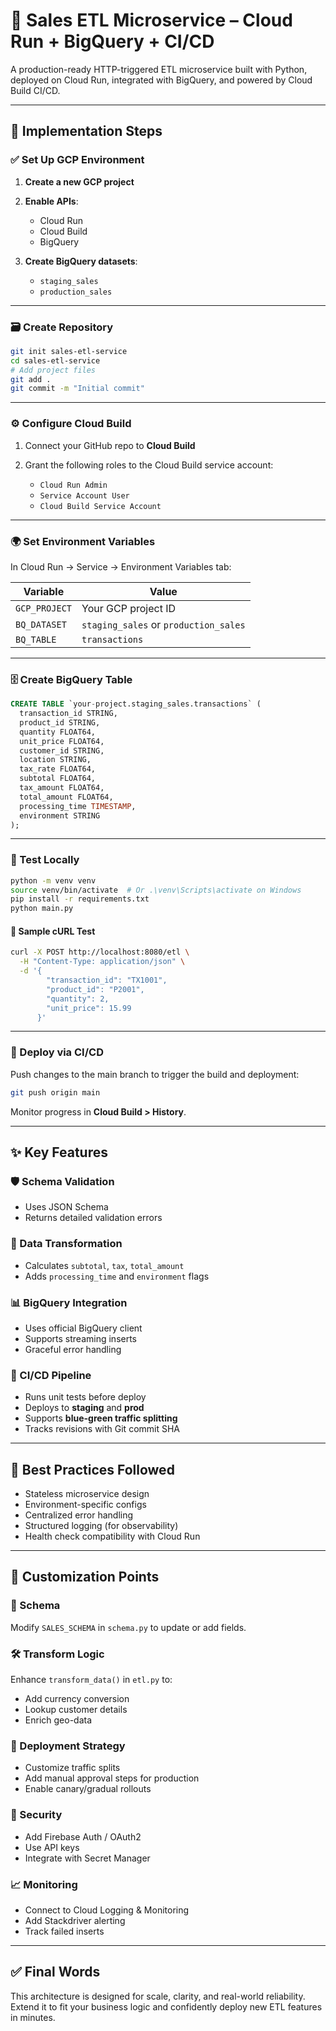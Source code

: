 # 🚀 Sales ETL Microservice – Cloud Run + BigQuery + CI/CD

A production-ready HTTP-triggered ETL microservice built with Python, deployed on Cloud Run, integrated with BigQuery, and powered by Cloud Build CI/CD.

---

## 🔧 Implementation Steps

### ✅ Set Up GCP Environment

1. **Create a new GCP project**
2. **Enable APIs**:

   * Cloud Run
   * Cloud Build
   * BigQuery
3. **Create BigQuery datasets**:

   * `staging_sales`
   * `production_sales`

---

### 🗃️ Create Repository

```bash
git init sales-etl-service
cd sales-etl-service
# Add project files
git add .
git commit -m "Initial commit"
```

---

### ⚙️ Configure Cloud Build

1. Connect your GitHub repo to **Cloud Build**
2. Grant the following roles to the Cloud Build service account:

   * `Cloud Run Admin`
   * `Service Account User`
   * `Cloud Build Service Account`

---

### 🌍 Set Environment Variables

In Cloud Run → Service → Environment Variables tab:

| Variable      | Value                                 |
| ------------- | ------------------------------------- |
| `GCP_PROJECT` | Your GCP project ID                   |
| `BQ_DATASET`  | `staging_sales` or `production_sales` |
| `BQ_TABLE`    | `transactions`                        |

---

### 🗄️ Create BigQuery Table

```sql
CREATE TABLE `your-project.staging_sales.transactions` (
  transaction_id STRING,
  product_id STRING,
  quantity FLOAT64,
  unit_price FLOAT64,
  customer_id STRING,
  location STRING,
  tax_rate FLOAT64,
  subtotal FLOAT64,
  tax_amount FLOAT64,
  total_amount FLOAT64,
  processing_time TIMESTAMP,
  environment STRING
);
```

---

### 🧪 Test Locally

```bash
python -m venv venv
source venv/bin/activate  # Or .\venv\Scripts\activate on Windows
pip install -r requirements.txt
python main.py
```

#### 🔁 Sample cURL Test

```bash
curl -X POST http://localhost:8080/etl \
  -H "Content-Type: application/json" \
  -d '{
        "transaction_id": "TX1001",
        "product_id": "P2001",
        "quantity": 2,
        "unit_price": 15.99
      }'
```

---

### 🚢 Deploy via CI/CD

Push changes to the main branch to trigger the build and deployment:

```bash
git push origin main
```

Monitor progress in **Cloud Build > History**.

---

## ✨ Key Features

### 🛡️ Schema Validation

* Uses JSON Schema
* Returns detailed validation errors

### 🔄 Data Transformation

* Calculates `subtotal`, `tax`, `total_amount`
* Adds `processing_time` and `environment` flags

### 📊 BigQuery Integration

* Uses official BigQuery client
* Supports streaming inserts
* Graceful error handling

### 🔁 CI/CD Pipeline

* Runs unit tests before deploy
* Deploys to **staging** and **prod**
* Supports **blue-green traffic splitting**
* Tracks revisions with Git commit SHA

---

## 🧠 Best Practices Followed

* Stateless microservice design
* Environment-specific configs
* Centralized error handling
* Structured logging (for observability)
* Health check compatibility with Cloud Run

---

## 🔧 Customization Points

### 🧬 Schema

Modify `SALES_SCHEMA` in `schema.py` to update or add fields.

### 🛠️ Transform Logic

Enhance `transform_data()` in `etl.py` to:

* Add currency conversion
* Lookup customer details
* Enrich geo-data

### 🚦 Deployment Strategy

* Customize traffic splits
* Add manual approval steps for production
* Enable canary/gradual rollouts

### 🔐 Security

* Add Firebase Auth / OAuth2
* Use API keys
* Integrate with Secret Manager

### 📈 Monitoring

* Connect to Cloud Logging & Monitoring
* Add Stackdriver alerting
* Track failed inserts

---

## ✅ Final Words

This architecture is designed for scale, clarity, and real-world reliability. Extend it to fit your business logic and confidently deploy new ETL features in minutes.
